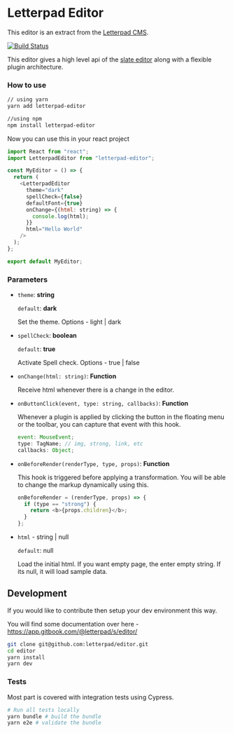 # Letterpad Editor

This editor is an extract from the
[Letterpad CMS](http://github.com/letterpad/letterpad-cms).

[![Build Status](https://travis-ci.com/letterpad/editor.svg?branch=master)](https://travis-ci.com/letterpad/editor)

This editor gives a high level api of the [slate editor](https://slatejs.org) along with a flexible plugin architecture.

### How to use

```sh
// using yarn
yarn add letterpad-editor

//using npm
npm install letterpad-editor
```

Now you can use this in your react project

```js
import React from "react";
import LetterpadEditor from "letterpad-editor";

const MyEditor = () => {
  return (
    <LetterpadEditor
      theme="dark"
      spellCheck={false}
      defaultFont={true}
      onChange={(html: string) => {
        console.log(html);
      }}
      html="Hello World"
    />
  );
};

export default MyEditor;
```

### Parameters

- `theme`: **string**

  `default`: **dark**

  Set the theme. Options - light | dark

- `spellCheck`: **boolean**

  `default`: **true**

  Activate Spell check. Options - true | false

- `onChange(html: string)`: **Function**

  Receive html whenever there is a change in the editor.

- `onButtonClick(event, type: string, callbacks)`: **Function**

  Whenever a plugin is applied by clicking the button in the floating menu or the toolbar, you can capture that event with this hook.

  ```js
  event: MouseEvent;
  type: TagName; // img, strong, link, etc
  callbacks: Object;
  ```

- `onBeforeRender(renderType, type, props)`: **Function**

  This hook is triggered before applying a transformation. You will be able to change the markup dynamically using this.

  ```js
  onBeforeRender = (renderType, props) => {
    if (type == "strong") {
      return <b>{props.children}</b>;
    }
  };
  ```

- `html` - string | null

  `default`: null

  Load the initial html. If you want empty page, the enter empty string. If its null, it will load sample data.

## Development

If you would like to contribute then setup your dev environment this way.

You will find some documentation over here - https://app.gitbook.com/@letterpad/s/editor/

```sh
git clone git@github.com:letterpad/editor.git
cd editor
yarn install
yarn dev
```

### Tests

Most part is covered with integration tests using Cypress.

```sh
# Run all tests locally
yarn bundle # build the bundle
yarn e2e # validate the bundle
```
